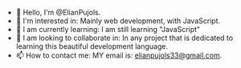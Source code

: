 - 👋 Hello, I'm @ElianPujols.
- 👀 I'm interested in: Mainly web development, with JavaScript.
- 🌱 I am currently learning: I am still learning "JavaScript"
- 💞️ I am looking to collaborate in: In any project that is dedicated to learning this beautiful development language.
- 📫 How to contact me: MY email is: elianpujols33@gmail.com.
<!---
ElianPujols/ElianPujols is a ✨ special ✨ repository because its `README.md` (this file) appears on your GitHub profile.
You can click the Preview link to take a look at your changes.
--->
